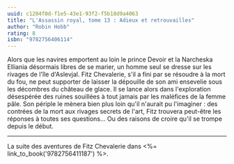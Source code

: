 ```yaml
---
uuid: c1204f0d-f1e5-43e1-93f2-f5b18d9a4063
title: "L'Assassin royal, tome 13 : Adieux et retrouvailles"
author: "Robin Hobb"
rating: 8
isbn: "9782756406114"
---
```


Alors que les navires emportent au loin le prince Devoir et la Narcheska Elliania désormais libres de se marier, un homme seul se dresse sur les rivages de l'île d'Aslevjal. Fitz Chevalerie, s'il a fini par se résoudre à la mort du fou, ne peut supporter de laisser la dépouille de son ami ensevelie sous les décombres du château de glace. Il se lance alors dans l'exploration désespérée des ruines souillées à tout jamais par les maléfices de la femme pâle. Son périple le mènera bien plus loin qu'il n'aurait pu l'imaginer : des contrées de la mort aux rivages secrets de l'art, Fitz trouvera peut-être les réponses à toutes ses questions... Ou des raisons de croire qu'il se trompe depuis le début.

---

La suite des aventures de Fitz Chevalerie dans <%= link_to_book('9782756411187') %>.
